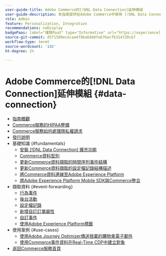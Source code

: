 ```yaml
---
user-guide-title: Adobe Commerce的[!DNL Data Connection]延伸模組
user-guide-description: 本指南提供在Adobe Commerce中使用 [!DNL Data Connection] 擴充功能的詳細指示。
role: Admin
feature: Personalization, Integration
recommendations: noDisplay
badgePaas: label="僅限PaaS" type="Informative" url="https://experienceleague.adobe.com/zh-hant/docs/commerce/user-guides/product-solutions" tooltip="僅適用於雲端專案(Adobe管理的PaaS基礎結構)和內部部署專案的Adobe Commerce 。"
source-git-commit: d5f1589ececaa4f9ba64b0feb76acfb314720cb7
workflow-type: tm+mt
source-wordcount: '142'
ht-degree: 2%

---
```



# Adobe Commerce的[!DNL Data Connection]延伸模組 {#data-connection}

- [指南概觀](overview.md)
- [Commerce服務的HIPAA整備](hipaa-readiness.md)
- [Commerce服務如何處理隱私權請求](handle-privacy-request.md)
- [發行說明](release-notes.md)
- 基礎知識 {#fundamentals}
   - [安裝 [!DNL Data Connection] 擴充功能](install.md)
   - [Commerce資料型別](data-ingestion.md)
   - [更新Commerce資料擷取的時間序列事件結構](update-xdm.md)
   - [更新Commerce資料擷取的設定檔記錄結構描述](profile-data.md)
   - [將Commerce資料連線至Adobe Experience Platform](connect-data.md)
   - [將Adobe Experience Platform Mobile SDK與Commerce整合](mobile-sdk-epc.md)
- 擷取資料 {#event-forwarding}
   - [行為事件](events.md)
   - [後台活動](events-backoffice.md)
   - [設定檔記錄](events-profilerecord.md)
   - [新增自訂訂單屬性](custom-attributes.md)
   - [自訂事件](custom-events.md)
   - [使用Adobe Experience Platform標籤](using-tags.md)
- 使用案例 {#use-cases}
   - [使用Adobe Journey Optimizer傳送捨棄的購物車電子郵件](using-ajo.md)
   - [使用Commerce事件資料在Real-Time CDP中建立對象](create-audience.md)
- [返回Commerce服務首頁](https://experienceleague.adobe.com/docs/commerce/user-guides/home.html?lang=zh-Hant)
